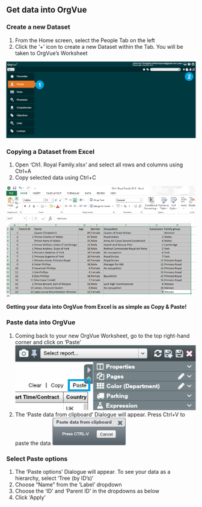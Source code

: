 ## Get data into OrgVue
### Create a new Dataset
1. From the Home screen, select the People Tab on the left
2. Click the ‘+’ icon to create a new Dataset within the Tab. You will be taken to OrgVue’s Worksheet

![](../chapter01pics/1-017.createnewdataset.png)
### Copying a Dataset from Excel
1. Open ‘Ch1. Royal Family.xlsx’ and select all rows and columns using Ctrl+A
2. Copy selected data using Ctrl+C

![](../chapter01pics/1-018.copyfromexcel.png)

**Getting your data into OrgVue from Excel is as simple as Copy & Paste!**

### Paste data into OrgVue
1. Coming back to your new OrgVue Worksheet, go to the top right-hand corner and click on ‘Paste’
![](../chapter01pics/1-019.pasteintoov.png)
2. The ‘Paste data from clipboard’ Dialogue will appear. Press Ctrl+V to paste the data
![](../chapter01pics/1-020.ctrlv.png)

### Select Paste options
1. The ‘Paste options’ Dialogue will appear. To see your data as a hierarchy, select ‘Tree (by ID’s)’
2. Choose “Name” from the ‘Label’ dropdown
3. Choose the ‘ID’ and ‘Parent ID’ in the dropdowns as below
4. Click ‘Apply’
